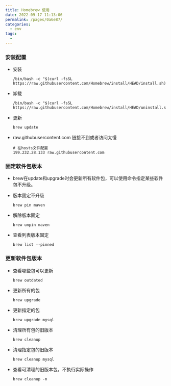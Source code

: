 ```yaml
---
title: Homebrew 使用
date: 2022-09-17 11:13:06
permalink: /pages/0a6e87/
categories:
  - env
tags:
  - 
---
```


### 安装配置
- 安装
  ```
  /bin/bash -c "$(curl -fsSL https://raw.githubusercontent.com/Homebrew/install/HEAD/install.sh)"
  ```
- 卸载
  ```
  /bin/bash -c "$(curl -fsSL https://raw.githubusercontent.com/Homebrew/install/HEAD/uninstall.sh)"
  ```
- 更新
  ```
  brew update
  ```
- raw.githubusercontent.com 链接不到或者访问太慢
  ```
  # 在hosts文件配置
  199.232.28.133 raw.githubusercontent.com
  ```

### 固定软件包版本
- brew在update和upgrade时会更新所有软件包，可以使用命令指定某些软件包不升级。

- 版本固定不升级
  ```
  brew pin maven
  ```

- 解除版本固定
  ```
  brew unpin maven
  ```

- 查看列表版本固定
  ```
  brew list --pinned
  ```

### 更新软件包版本
- 查看哪些包可以更新
  ```
  brew outdated
  ```
- 更新所有的包
  ```
  brew upgrade
  ```
- 更新指定的包
  ```
  brew upgrade mysql
  ```

- 清理所有包的旧版本
  ```
  brew cleanup
  ```
- 清理指定包的旧版本
  ```
  brew cleanup mysql
  ```
- 查看可清理的旧版本包，不执行实际操作
  ```
  brew cleanup -n
  ```
